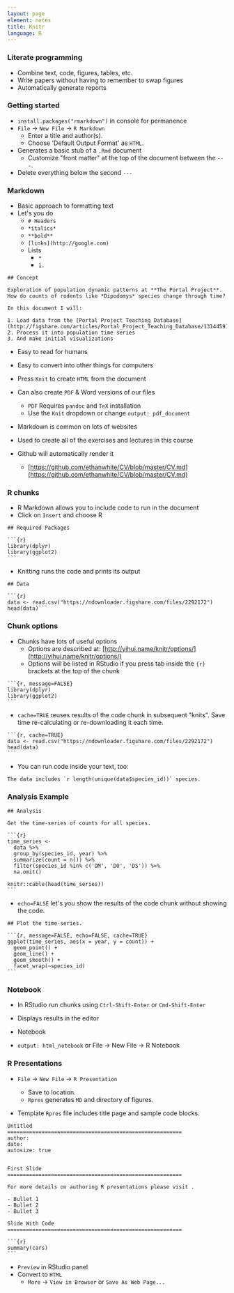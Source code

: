 ```yaml
---
layout: page
element: notes
title: Knitr
language: R
---
```


### Literate programming

* Combine text, code, figures, tables, etc.
* Write papers without having to remember to swap figures
* Automatically generate reports


### Getting started

* `install.packages("rmarkdown")` in console for permanence
* `File` -> `New File` -> `R Markdown`
    * Enter a title and author(s).
    * Choose 'Default Output Format' as `HTML`.
* Generates a basic stub of a `.Rmd` document
    * Customize "front matter" at the top of the document between the `---`.
* Delete everything below the second `---`

### Markdown

* Basic approach to formatting text
* Let's you do
    * `# Headers`
    * `*italics*`
    * `**bold**`
    * `[links](http://google.com)`
    * Lists
        * `*`
        * `1.`

	
<pre><code>## Concept

Exploration of population dynamic patterns at **The Portal Project**.
How do counts of rodents like *Dipodomys* species change through time?

In this document I will:

1. Load data from the [Portal Project Teaching Database](http://figshare.com/articles/Portal_Project_Teaching_Database/1314459)
2. Process it into population time series
3. And make initial visualizations</code></pre>

* Easy to read for humans
* Easy to convert into other things for computers

* Press `Knit` to create `HTML` from the document
* Can also create `PDF` & Word versions of our files
    * `PDF` Requires `pandoc` and `TeX` installation
    * Use the `Knit` dropdown or change `output: pdf_document`

* Markdown is common on lots of websites
* Used to create all of the exercises and lectures in this course
* Github will automatically render it
    * [https://github.com/ethanwhite/CV/blob/master/CV.md](https://github.com/ethanwhite/CV/blob/master/CV.md)

### R chunks 

* R Markdown allows you to include code to run in the document
* Click on `Insert` and choose R

<pre><code>## Required Packages

```{r}
library(dplyr)
library(ggplot2)
```</code></pre>


* Knitting runs the code and prints its output

<pre><code>## Data

```{r}
data <- read.csv("https://ndownloader.figshare.com/files/2292172")
head(data)```
</code></pre>


### Chunk options

* Chunks have lots of useful options
  * Options are described at: [http://yihui.name/knitr/options/](http://yihui.name/knitr/options/)
  * Options will be listed in RStudio if you press tab inside
      the `{r}` brackets at the top of the chunk

<pre><code>```{r, message=FALSE}
library(dplyr)
library(ggplot2)
```</code></pre>

* `cache=TRUE` reuses results of the code chunk in subsequent "knits". Save time
re-calculating or re-downloading it each time.

<pre><code>```{r, cache=TRUE}
data <- read.csv("https://ndownloader.figshare.com/files/2292172")
head(data)
```</code></pre>

* You can run code inside your text, too:

```
The data includes `r length(unique(data$species_id))` species.
```

### Analysis Example

<pre><code>## Analysis

Get the time-series of counts for all species.
          
```{r}
time_series <-
  data %>%
  group_by(species_id, year) %>%
  summarize(count = n()) %>%
  filter(species_id %in% c('DM', 'DO', 'DS')) %>%
  na.omit()

knitr::cable(head(time_series))
```</code></pre>

* `echo=FALSE` let's you show the results of the code chunk without showing the code.

<pre><code>## Plot the time-series.

```{r, message=FALSE, echo=FALSE, cache=TRUE}
ggplot(time_series, aes(x = year, y = count)) +
  geom_point() +
  geom_line() +
  geom_smooth() +
  facet_wrap(~species_id)
```</code></pre>

### Notebook

* In RStudio run chunks using `Ctrl-Shift-Enter` or `Cmd-Shift-Enter`
* Displays results in the editor

* Notebook

* `output: html_notebook` or File -> New File -> R Notebook


### R Presentations

* `File` -> `New File` -> `R Presentation`
    * Save to location.
    * `Rpres` generates `MD` and directory of figures.

* Template `Rpres` file includes title page and sample code blocks.

<pre><code>Untitled
========================================================
author: 
date: 
autosize: true


First Slide
========================================================

For more details on authoring R presentations please visit <https://support.rstudio.com/hc/en-us/articles/200486468>.

- Bullet 1
- Bullet 2
- Bullet 3

Slide With Code
========================================================

```{r}
summary(cars)
```</code></pre>

* `Preview` in RStudio panel
* Convert to `HTML`
    * `More` -> `View in Browser` or `Save As Web Page...`
